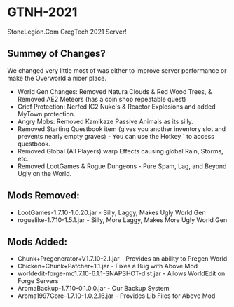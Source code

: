 # GTNH-2021
 StoneLegion.Com GregTech 2021 Server!

## Summey of Changes?
We changed very little most of was either to improve server performance or make the Overworld a nicer place.
- World Gen Changes: Removed Natura Clouds & Red Wood Trees, & Removed AE2 Meteors (has a coin shop repeatable quest)
- Grief Protection: Nerfed IC2 Nuke's & Reactor Explosions and added MyTown protection.
- Angry Mobs: Removed Kamikaze Passive Animals as its silly.
- Removed Starting Questbook item (gives you another inventory slot and prevents nearly empty graves) - You can use the Hotkey ` to access questbook.
- Removed Global (All Players) warp Effects causing global Rain, Storms, etc.
- Removed LootGames & Rogue Dungeons - Pure Spam, Lag, and Beyond Ugly on the World.

## Mods Removed:
- LootGames-1.7.10-1.0.20.jar - Silly, Laggy, Makes Ugly World Gen
- roguelike-1.7.10-1.5.1.jar - Silly, More Laggy, Makes More Ugly World Gen

## Mods Added: 
- Chunk+Pregenerator+V1.7.10-2.1.jar - Provides an ability to Pregen World
- Chicken+Chunk+Patcher+1.1.jar - Fixes a Bug with Above Mod
- worldedit-forge-mc1.7.10-6.1.1-SNAPSHOT-dist.jar - Allows WorldEdit on Forge Servers
- AromaBackup-1.7.10-0.1.0.0.jar - Our Backup System
- Aroma1997Core-1.7.10-1.0.2.16.jar - Provides Lib Files for Above Mod